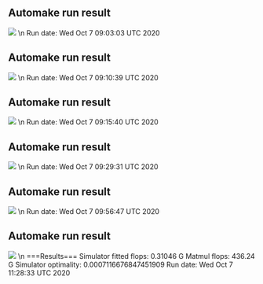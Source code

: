 ## Automake run result
![](CB)
\n
Run date: Wed Oct  7 09:03:03 UTC 2020
## Automake run result
![](CB)
\n
Run date: Wed Oct  7 09:10:39 UTC 2020
## Automake run result
![](CB)
\n
Run date: Wed Oct  7 09:15:40 UTC 2020
## Automake run result
![](CB)
\n
Run date: Wed Oct  7 09:29:31 UTC 2020
## Automake run result
![](CB)
\n
Run date: Wed Oct  7 09:56:47 UTC 2020
## Automake run result
![](https://asset.cml.dev/ea26731be8f1e187c7b01d65c8adf7c4c0e65249)
\n
===Results===
Simulator fitted flops: 0.31046 G
Matmul flops: 436.24 G
Simulator optimality: 0.0007116676847451909
Run date: Wed Oct  7 11:28:33 UTC 2020
